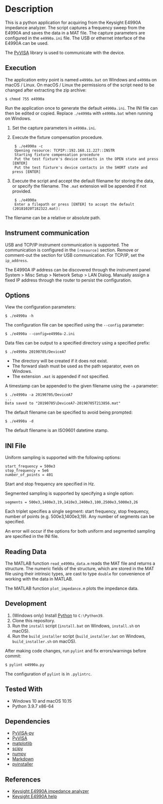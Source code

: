 # Description

This is a python application for acquiring from the Keysight E4990A
impedance analyzer. The script captures a frequency sweep from the
E4990A and saves the data in a MAT file. The capture parameters are
configured in the `e4990a.ini` file. The USB or ethernet interface of
the E4990A can be used.

The [PyVISA](https://pyvisa.readthedocs.io) library is used to communicate with the device.

## Execution

The application entry point is named `e4990a.bat` on Windows and `e4990a`
on macOS / Linux. On macOS / Linux the permissions of the script need to
be changed after extracting the zip archive:
```
$ chmod 755 e4990a
```

Run the application once to generate the default `e4990a.ini`.
The INI file can then be edited or copied. Replace `./e4990a` with
`e4990a.bat` when running on Windows.

1. Set the capture parameters in `e4990a.ini`.
1. Execute the fixture compensation procedure.

        $ ./e4990a -c
        Opening resource: TCPIP::192.168.11.227::INSTR
        Starting fixture compensation procedure
        Put the test fixture's device contacts in the OPEN state and press [ENTER]
        Put the test fixture's device contacts in the SHORT state and press [ENTER]

1. Execute the script and accept the default filename for storing the data, or specify the filename. The `.mat` extension will be appended if not provided.

        $ ./e4990a
        Enter a filepath or press [ENTER] to accept the default (20181020T182322.mat):
The filename can be a relative or absolute path.

## Instrument communication

USB and TCP/IP instrument communication is supported. The communication
is configured in the `[resource]` section. Remove or comment-out the
section for USB communication. For TCP/IP, set the `ip_address`.

The E4990A IP address can be discovered through the instrument panel
System > Misc Setup > Network Setup > LAN Dialog. Manually assign a fixed
IP address through the router to persist the configuration.

## Options

View the configuration parameters:
```
$ ./e4990a -h
```

The configuration file can be specified using the `--config` parameter:
```
$ ./e4990a --config=e4990a-2.ini
```

Data files can be output to a specified directory using a specified prefix:
```
$ ./e4990a 20190705/DeviceA7
```
* The directory will be created if it does not exist.
* The forward slash must be used as the path separator, even on Windows.
* The extension `.mat` is appended if not specified.

A timestamp can be appended to the given filename using the `-a` parameter:
```
$ ./e4990a -a 20190705/DeviceA7
...
Data saved to "20190705\DeviceA7-20190705T213856.mat"
```

The default filename can be specified to avoid being prompted:
```
$ ./e4990a -d
```
The default filename is an ISO9601 datetime stamp.

## INI File

Uniform sampling is supported with the following options:
```
start_frequency = 500e3
stop_frequency = 5e6
number_of_points = 401
```
Start and stop frequency are specified in Hz.

Segmented sampling is supported by specifying a single option:
```
segments = 500e3,1400e3,19,1410e3,2400e3,100,2500e3,5000e3,26
```
Each triplet specifies a single segment: start frequency, stop
frequency, number of points (e.g. 500e3,1400e3,19). Any number
of segments can be specified.

An error will occur if the options for both uniform and segmented
sampling are specified in the INI file.

## Reading Data

The MATLAB function `read_e4990a_data.m` reads the MAT file and returns
a structure. The numeric fields of the structure, which are stored in the
MAT file using their intrinsic types, are cast to type `double` for
convenience of working with the data in MATLAB.

The MATLAB function `plot_impedance.m` plots the impedance data.

## Development

1. (Windows only) Install [Python](https://www.python.org/downloads/windows/) to `C:\Python39`.
1. Clone this repository.
1. Run the `install` script (`install.bat` on Windows, `install.sh` on macOS).
1. Run the `build_installer` script (`build_installer.bat` on Windows,
   `build_installer.sh` on macOS).

After making code changes, run `pylint` and fix errors/warnings before commit:
```
$ pylint e4990a.py
```
The configuration of `pylint` is in `.pylintrc`.

## Tested With

* Windows 10 and macOS 10.15
* Python 3.9.7 x86-64

## Dependencies
* [PyVISA-py](https://pypi.org/project/PyVISA-py)
* [PyVISA](https://pypi.org/project/PyVISA)
* [matplotlib](https://pypi.org/project/matplotlib)
* [scipy](https://pypi.org/project/scipy)
* [numpy](https://pypi.org/project/numpy)
* [Markdown](https://pypi.org/project/Markdown)
* [pyinstaller](https://pypi.org/project/pyinstaller)

## References

* [Keysight E4990A impedance analyzer](https://www.keysight.com/en/pd-2405177-pn-E4990A/impedance-analyzer-20-hz-to-10-20-30-50-120-mhz)
* [Keysight E4990A help](http://ena.support.keysight.com/e4990a/manuals/webhelp/eng/index.htm)
